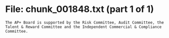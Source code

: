 ﻿# File: chunk_001848.txt (part 1 of 1)
```
The AP+ Board is supported by the Risk Committee, Audit Committee, the Talent & Reward Committee and the Independent Commercial & Compliance Committee.
```

